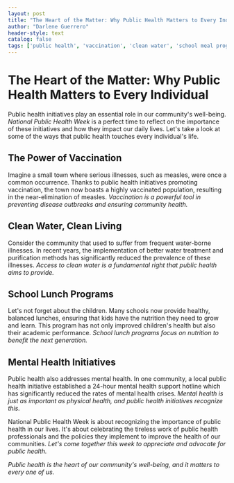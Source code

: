 ```yaml
---
layout: post
title: "The Heart of the Matter: Why Public Health Matters to Every Individual"
author: "Darlene Guerrero"
header-style: text
catalog: false
tags: ['public health', 'vaccination', 'clean water', 'school meal programs', 'mental health', 'community health']
---
```


# The Heart of the Matter: Why Public Health Matters to Every Individual

Public health initiatives play an essential role in our community's well-being. *National Public Health Week* is a perfect time to reflect on the importance of these initiatives and how they impact our daily lives. Let's take a look at some of the ways that public health touches every individual's life.

## The Power of Vaccination

Imagine a small town where serious illnesses, such as measles, were once a common occurrence. Thanks to public health initiatives promoting vaccination, the town now boasts a highly vaccinated population, resulting in the near-elimination of measles. *Vaccination is a powerful tool in preventing disease outbreaks and ensuring community health.*

## Clean Water, Clean Living

Consider the community that used to suffer from frequent water-borne illnesses. In recent years, the implementation of better water treatment and purification methods has significantly reduced the prevalence of these illnesses. *Access to clean water is a fundamental right that public health aims to provide.*

## School Lunch Programs

Let's not forget about the children. Many schools now provide healthy, balanced lunches, ensuring that kids have the nutrition they need to grow and learn. This program has not only improved children's health but also their academic performance. *School lunch programs focus on nutrition to benefit the next generation.*

## Mental Health Initiatives

Public health also addresses mental health. In one community, a local public health initiative established a 24-hour mental health support hotline which has significantly reduced the rates of mental health crises. *Mental health is just as important as physical health, and public health initiatives recognize this.*

National Public Health Week is about recognizing the importance of public health in our lives. It's about celebrating the tireless work of public health professionals and the policies they implement to improve the health of our communities. *Let's come together this week to appreciate and advocate for public health.*

*Public health is the heart of our community's well-being, and it matters to every one of us.*